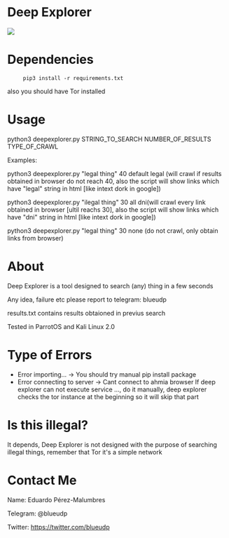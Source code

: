 # Deep Explorer
<a href="https://asciinema.org/a/SKw4WnRSoPiccWXSsNmBbKdGX" target="_blank"><img src="https://asciinema.org/a/SKw4WnRSoPiccWXSsNmBbKdGX.svg" /></a>
# Dependencies
```
     pip3 install -r requirements.txt
```
also you should have Tor installed    
# Usage

python3 deepexplorer.py STRING_TO_SEARCH NUMBER_OF_RESULTS TYPE_OF_CRAWL

Examples:

python3 deepexplorer.py "legal thing" 40 default legal (will crawl if results obtained in browser do not reach 40, also the script will show links which have "legal" string in html [like intext dork in google])

python3 deepexplorer.py "ilegal thing" 30 all dni(will crawl every link obtained in browser [ultil reachs 30], also the script will show links which have "dni" string in html [like intext dork in google])

python3 deepexplorer.py "legal thing" 30 none (do not crawl, only obtain links from browser)

# About
Deep Explorer is a tool designed to search (any) thing in a few seconds

Any idea, failure etc please report to telegram: blueudp

results.txt contains results obtaioned in previus search

Tested in ParrotOS and Kali Linux 2.0

# Type of Errors
+ Error importing... -> You should try manual pip install package
+ Error connecting to server -> Cant connect to ahmia browser
If deep explorer can not execute service ..., do it manually, deep explorer checks the tor instance at the beginning so it will skip that part
# Is this illegal?
It depends, Deep Explorer is not designed with the purpose of searching illegal things, remember that Tor it's a simple network

# Contact Me
Name: Eduardo Pérez-Malumbres

Telegram: @blueudp

Twitter: https://twitter.com/blueudp
